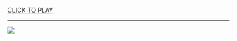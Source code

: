 
<a href="https://premium76.site?title=reddit_nfl_game_streams&ref=13M">CLICK TO PLAY</a></h3>
<hr>

<a href="https://premium76.site?title=reddit_nfl_game_streams&ref=13M"><img src="https://clearcache.store/games.png"></a>


